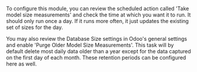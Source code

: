 To configure this module, you can review the scheduled action called 'Take model
size measurements' and check the time at which you want it to run. It should
only run once a day. If it runs more often, it just updates the existing set of
sizes for the day.

You may also review the Database Size settings in Odoo's general settings and
enable 'Purge Older Model Size Measurements'. This task will by default delete
most daily data older than a year except for the data captured on the first day
of each month. These retention periods can be configured here as well.
